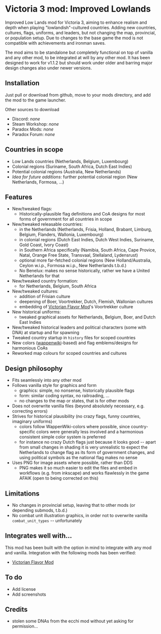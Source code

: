 # Victoria 3 mod: Improved Lowlands

Improved Low Lands mod for Victoria 3, aiming to enhance realism and depth when playing "lowlandish"-cultured countries. Adding new countries, cultures, flags, uniforms, and leaders, but not changing the map, provincial, or population setup. Due to changes to the base game the mod is not compatible with achievements and ironman saves.

The mod aims to be standalone but completely functional on top of vanilla and any other mod, to be integrated at will by any other mod. It has been designed to work for v1.1.2 but should work under older and barring major design changes also under newer versions.

## Installation

Just pull or download from github, move to your mods directory, and add the mod to the game launcher.

Other sources to download
- Discord: _none_
- Steam Workshop: _none_
- Paradox Mods: _none_
- Paradox Forum: _none_

## Countries in scope

- Low Lands countries (Netherlands, Belgium, Luxembourg)
- Colonial regions (Suriname, South Africa, Dutch East Indies)
- Potential colonial regions (Australia, New Netherlands)
- _Idea for future additions_: further potential colonial region (New Netherlands, Formosa, ...)

## Features

- New/tweaked flags:
  - Historically-plausible flag definitions and CoA designs for most forms of government for all countries in scope
- New/tweaked releasable countries:
  - in the Netherlands (Netherlands, Frisia, Holland, Brabant, Limburg, Belgium, Flanders, Wallonia, Luxembourg)
  - in colonial regions (Dutch East Indies, Dutch West Indies, Suriname, Gold Coast, Ivory Coast)
  - in Southern Africa specifically (Namibia, South Africa, Cape Provice, Natal, Orange Free State, Transvaal, Stellaland, Lydensrust)
  - optional more far-fetched colonial regions (New Holland/Australia, Ceylon w.i.p., Formosa w.i.p., New Netherlands t.b.d.)
  - No Benelux: makes no sense historically, rather we have a United Netherlands for that
- New/tweaked country formation:
  - for Netherlands, Belgium, South Africa
- New/tweaked cultures:
  - addition of Frisian culture
  - deepening of Boer, Voortrekker, Dutch, Flemish, Wallonian cultures
  - embedding of [Victorian Flavor Mod](https://github.com/Radsterman/Victorian-Flavor-Mod)'s Voortrekker culture
- New historical uniforms:
  - tweaked graphical assets for Netherlands, Belgium, Boer, and Dutch East Indies
- New/tweaked historical leaders and political characters (some with DNA) at startup and for spawning
- Tweaked country startup in `history` files for scoped countries
- New colors ([wappenwiki](http://wappenwiki.org)-based) and flag emblems/designs for harmonious CoAs 
- Reworked map colours for scoped countries and cultures

## Design philosophy

- Fits seamlessly into any other mod
- Follows vanilla style for graphics and form
  - graphics: simple, no nonsense, historically plausible flags
  - form: similar coding syntax, no railroading, ...
  - no changes to the map or states, that is for other mods
- Does not overwrite vanilla files (beyond absolutely necessary, e.g. correcting errors)
- Strives for historical plausibility (no crazy flags, funny countries, imaginary uniforms)
  - colors follow WappenWiki-colors where possible, since country-specific colors were generally less involved and a harmonious consistent simple color system is preferred
  - for instance no crazy Dutch flags just because it looks good -- apart from small changes in shading it is very unrealistic to expect the Netherlands to change flag as its form of government changes, and using political symbols as the national flag makes no sense
- Uses PNG for image assets where possible, rather than DDS
  - PNG makes it so much easier to edit the files and embed in workflows (e.g. from inkscape) and works flawlessly in the game AFAIK (open to being corrected on this)

## Limitations

- No changes in provincial setup, leaving that to other mods (or depending submods, t.b.d.)
- No combat unit illustration graphics, in order not to overwrite vanilla `combat_unit_types` -- unfortunately

## Integrates well with...

This mod has been built with the option in mind to integrate with any mod and vanilla.
Integration with the following mods has been verified:
- [Victorian Flavor Mod](https://github.com/Radsterman/Victorian-Flavor-Mod)

## To do

- Add license
- Add screenshots

## Credits

- stolen some DNAs from the ecchi mod without yet asking for permission...
